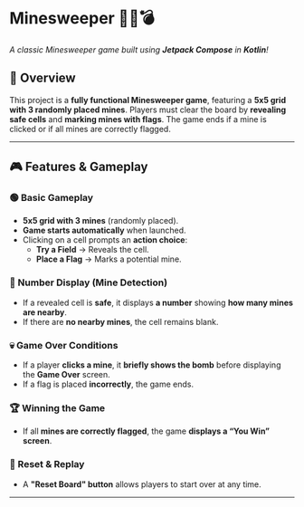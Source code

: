 # **Minesweeper 🏴‍☠️💣**
*A classic Minesweeper game built using **Jetpack Compose** in **Kotlin**!*

## **📌 Overview**
This project is a **fully functional Minesweeper game**, featuring a **5x5 grid with 3 randomly placed mines**. Players must clear the board by **revealing safe cells** and **marking mines with flags**. The game ends if a mine is clicked or if all mines are correctly flagged.

---

## **🎮 Features & Gameplay**
### **🟢 Basic Gameplay**
- **5x5 grid with 3 mines** (randomly placed).
- **Game starts automatically** when launched.
- Clicking on a cell prompts an **action choice**:
  - **Try a Field** → Reveals the cell.
  - **Place a Flag** → Marks a potential mine.

### **🔢 Number Display (Mine Detection)**
- If a revealed cell is **safe**, it displays **a number** showing **how many mines are nearby**.
- If there are **no nearby mines**, the cell remains blank.

### **💀 Game Over Conditions**
- If a player **clicks a mine**, it **briefly shows the bomb** before displaying the **Game Over** screen.
- If a flag is placed **incorrectly**, the game ends.

### **🏆 Winning the Game**
- If all **mines are correctly flagged**, the game **displays a “You Win” screen**.

### **🔄 Reset & Replay**
- A **"Reset Board" button** allows players to start over at any time.

---
